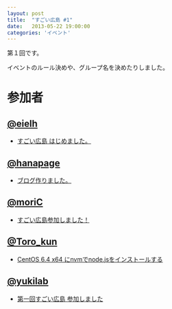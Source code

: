 ```yaml
---
layout: post
title:  "すごい広島 #1"
date:   2013-05-22 19:00:00
categories: 'イベント'
---
```


第１回です。

イベントのルール決めや、グループ名を決めたりしました。

# 参加者

## [@eielh](https://twitter.com/eielh)

* [すごい広島 はじめました。](http://eielh-life.tumblr.com/post/51064201668)


## [@hanapage](https://twitter.com/hanapage)

* [ブログ作りました。](http://hanapage.wordpress.com/)


## [@moriC](https://twitter.com/CentBoss)

* [すごい広島参加しました！](http://blog.mori-theta.net/?p=7)


## [@Toro_kun](https://twitter.com/Toro_kun)

* [CentOS 6.4 x64 にnvmでnode.jsをインストールする](http://106n.net/toro/blog/?p=879)


## [@yukilab](https://twitter.com/yukilab)

* [第一回すごい広島 参加しました](http://yukilab3.blog.fc2.com/blog-entry-17.html)
